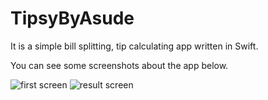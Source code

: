 # TipsyByAsude
 It is a simple bill splitting, tip calculating app written in Swift.
 
You can see some screenshots about the app below.



![first screen](https://user-images.githubusercontent.com/67782476/187256574-d573d861-33fc-4cb7-9a3b-0a10e51f872f.png)
![result screen](https://user-images.githubusercontent.com/67782476/187256580-e27449c5-7e0b-461d-aaec-a3c5d5e3dbcf.png)

